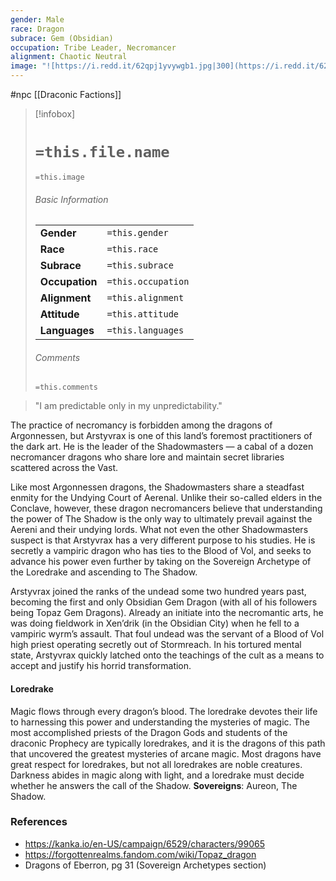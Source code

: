 ```yaml
---
gender: Male
race: Dragon
subrace: Gem (Obsidian)
occupation: Tribe Leader, Necromancer
alignment: Chaotic Neutral
image: "![https://i.redd.it/62qpj1yvywgb1.jpg|300](https://i.redd.it/62qpj1yvywgb1.jpg)"
---
```

 #npc [[Draconic Factions]]


> [!infobox]
> # `=this.file.name`
> `=this.image`
> ###### Basic Information
> |  |  |
> | ---- | ---- |
> | **Gender** | `=this.gender` |
> | **Race** | `=this.race` |
> | **Subrace** | `=this.subrace` |
> | **Occupation** | `=this.occupation` |
> | **Alignment** | `=this.alignment` |
> | **Attitude** | `=this.attitude` |
> | **Languages** | `=this.languages` |
> ###### Comments
> `=this.comments`


>"I am predictable only in my unpredictability."

The practice of necromancy is forbidden among the dragons of Argonnessen, but Arstyvrax is one of this land’s foremost practitioners of the dark art. He is the  leader of the Shadowmasters — a cabal of a dozen necromancer dragons who share lore and maintain secret libraries scattered across the Vast.

Like most Argonnessen dragons, the Shadowmasters share a steadfast enmity for the Undying Court of Aerenal. Unlike their so-called elders in the Conclave, however, these dragon necromancers believe that understanding the power of The Shadow is the only way to ultimately prevail against the Aereni and their undying lords. What not even the other Shadowmasters suspect is that Arstyvrax has a very different purpose to his studies. He is secretly a vampiric dragon who has ties to the Blood of Vol, and seeks to advance his power even further by taking on the Sovereign Archetype of the Loredrake and ascending to The Shadow.

Arstyvrax joined the ranks of the undead some two hundred years past, becoming the first and only Obsidian Gem Dragon (with all of his followers being Topaz Gem Dragons). Already an initiate into the necromantic arts, he was doing fieldwork in Xen’drik (in the Obsidian City) when he fell to a vampiric wyrm’s assault. That foul undead was the servant of a Blood of Vol high priest operating secretly out of Stormreach. In his tortured mental state, Arstyvrax quickly latched onto the teachings of the cult as a means to accept and justify his horrid transformation.

#### Loredrake

Magic flows through every dragon’s blood. The loredrake devotes their life to harnessing this power and understanding the mysteries of magic. The most accomplished priests of the Dragon Gods and students of the draconic Prophecy are typically loredrakes, and it is the dragons of this path that uncovered the greatest mysteries of arcane magic. Most dragons have great respect for loredrakes, but not all loredrakes are noble creatures. Darkness abides in magic along with light, and a loredrake must decide whether he answers the call of the Shadow.
**Sovereigns**: Aureon, The Shadow.

### References

* https://kanka.io/en-US/campaign/6529/characters/99065
* https://forgottenrealms.fandom.com/wiki/Topaz_dragon
* Dragons of Eberron, pg 31 (Sovereign Archetypes section)

